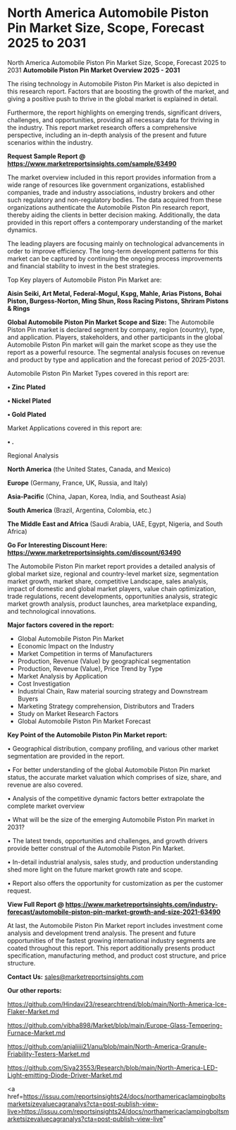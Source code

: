 # North America Automobile Piston Pin Market Size, Scope, Forecast 2025 to 2031
North America Automobile Piston Pin Market Size, Scope, Forecast 2025 to 2031
<Strong> Automobile Piston Pin Market Overview 2025 - 2031</strong>

The rising technology in Automobile Piston Pin Market is also depicted in this research report. Factors that are boosting the growth of the market, and giving a positive push to thrive in the global market is explained in detail.

Furthermore, the report highlights on emerging trends, significant drivers, challenges, and opportunities, providing all necessary data for thriving in the industry. This report market research offers a comprehensive perspective, including an in-depth analysis of the present and future scenarios within the industry.

<strong>Request Sample Report @ <a href=https://www.marketreportsinsights.com/sample/63490>https://www.marketreportsinsights.com/sample/63490</a></strong>

The market overview included in this report provides information from a wide range of resources like government organizations, established companies, trade and industry associations, industry brokers and other such regulatory and non-regulatory bodies. The data acquired from these organizations authenticate the Automobile Piston Pin research report, thereby aiding the clients in better decision making. Additionally, the data provided in this report offers a contemporary understanding of the market dynamics.

The leading players are focusing mainly on technological advancements in order to improve efficiency. The long-term development patterns for this market can be captured by continuing the ongoing process improvements and financial stability to invest in the best strategies.

Top Key players of Automobile Piston Pin Market are:

<strong>Aisin Seiki, Art Metal, Federal-Mogul, Kspg, Mahle, Arias Pistons, Bohai Piston, Burgess-Norton, Ming Shun, Ross Racing Pistons, Shriram Pistons & Rings</strong>

<strong><b>Global Automobile Piston Pin Market Scope and Size:</b></strong>
The Automobile Piston Pin market is declared segment by company, region (country), type, and application. Players, stakeholders, and other participants in the global Automobile Piston Pin market will gain the market scope as they use the report as a powerful resource. The segmental analysis focuses on revenue and product by type and application and the forecast period of 2025-2031.

Automobile Piston Pin Market Types covered in this report are:

<strong>• Zinc Plated

• Nickel Plated

• Gold Plated</strong>

Market Applications covered in this report are:

<strong>• .</strong> 

Regional Analysis

<strong>North America</strong> (the United States, Canada, and Mexico)

<strong>Europe</strong> (Germany, France, UK, Russia, and Italy)

<strong>Asia-Pacific</strong> (China, Japan, Korea, India, and Southeast Asia)

<strong>South America</strong> (Brazil, Argentina, Colombia, etc.)

<strong>The Middle East and Africa</strong> (Saudi Arabia, UAE, Egypt, Nigeria, and South Africa)

<strong>Go For Interesting Discount Here: <a href=https://www.marketreportsinsights.com/discount/63490>https://www.marketreportsinsights.com/discount/63490</a></strong>

The Automobile Piston Pin market report provides a detailed analysis of global market size, regional and country-level market size, segmentation market growth, market share, competitive Landscape, sales analysis, impact of domestic and global market players, value chain optimization, trade regulations, recent developments, opportunities analysis, strategic market growth analysis, product launches, area marketplace expanding, and technological innovations.

<strong><b>Major factors covered in the report:</b></strong>
<ul>
  <li>Global Automobile Piston Pin Market </li>
  <li>Economic Impact on the Industry</li>
  <li>Market Competition in terms of Manufacturers</li>
  <li>Production, Revenue (Value) by geographical segmentation</li>
  <li>Production, Revenue (Value), Price Trend by Type</li>
  <li>Market Analysis by Application</li>
  <li>Cost Investigation</li>
  <li>Industrial Chain, Raw material sourcing strategy and Downstream Buyers</li>
  <li>Marketing Strategy comprehension, Distributors and Traders</li>
  <li>Study on Market Research Factors</li>
  <li>Global Automobile Piston Pin Market Forecast</li>
</ul>

<strong><b>Key Point of the Automobile Piston Pin Market report:</b></strong>

• Geographical distribution, company profiling, and various other market segmentation are provided in the report.

• For better understanding of the global Automobile Piston Pin market status, the accurate market valuation which comprises of size, share, and revenue are also covered.

• Analysis of the competitive dynamic factors better extrapolate the complete market overview

• What will be the size of the emerging Automobile Piston Pin market in 2031?

• The latest trends, opportunities and challenges, and growth drivers provide better construal of the Automobile Piston Pin Market.

• In-detail industrial analysis, sales study, and production understanding shed more light on the future market growth rate and scope.

• Report also offers the opportunity for customization as per the customer request.

<strong><b>View Full Report @ <a href=https://www.marketreportsinsights.com/industry-forecast/automobile-piston-pin-market-growth-and-size-2021-63490>https://www.marketreportsinsights.com/industry-forecast/automobile-piston-pin-market-growth-and-size-2021-63490</a></b></strong>


At last, the Automobile Piston Pin Market report includes investment come analysis and development trend analysis. The present and future opportunities of the fastest growing international industry segments are coated throughout this report. This report additionally presents product specification, manufacturing method, and product cost structure, and price structure.

<strong>Contact Us:</strong>
sales@marketreportsinsights.com

<strong>Our other reports:</strong>

<a href=https://github.com/Hindavi23/researchtrend/blob/main/North-America-Ice-Flaker-Market.md>https://github.com/Hindavi23/researchtrend/blob/main/North-America-Ice-Flaker-Market.md</a>

<a href=https://github.com/vibha898/Market/blob/main/Europe-Glass-Tempering-Furnace-Market.md>https://github.com/vibha898/Market/blob/main/Europe-Glass-Tempering-Furnace-Market.md</a>

<a href=https://github.com/anjaliiii21/anu/blob/main/North-America-Granule-Friability-Testers-Market.md>https://github.com/anjaliiii21/anu/blob/main/North-America-Granule-Friability-Testers-Market.md</a>

<a href=https://github.com/Siya23553/Research/blob/main/North-America-LED-Light-emitting-Diode-Driver-Market.md>https://github.com/Siya23553/Research/blob/main/North-America-LED-Light-emitting-Diode-Driver-Market.md</a>

<a href=https://issuu.com/reportsinsights24/docs/northamericaclampingboltsmarketsizevaluecagranalys?cta=post-publish-view-live>https://issuu.com/reportsinsights24/docs/northamericaclampingboltsmarketsizevaluecagranalys?cta=post-publish-view-live</a>"

